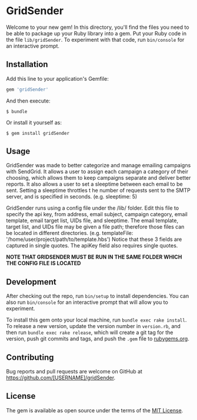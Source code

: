 # GridSender

Welcome to your new gem! In this directory, you'll find the files you need to be able to package up your Ruby library into a gem. Put your Ruby code in the file `lib/gridSender`. To experiment with that code, run `bin/console` for an interactive prompt.


## Installation

Add this line to your application's Gemfile:

```ruby
gem 'gridSender'
```

And then execute:

    $ bundle

Or install it yourself as:

    $ gem install gridSender

## Usage

GridSender was made to better categorize and manage emailing campaigns 
with SendGrid. It allows a user to assign each campaign a category of 
their choosing, which allows them to keep campaigns separate and deliver 
better reports. It also allows a user to set a sleeptime between each 
email to be sent. Setting a sleeptime throttles t he number of requests 
sent to the SMTP server, and is specified in seconds. (e.g. sleeptime: 
5)

GridSender runs using a config file under the /lib/ folder. Edit this 
file to specify the api key, from address, email subject, campaign 
category, email template, email target list, UIDs file, and sleeptime. 
The email template, target list, and UIDs file may be given a file path; 
therefore those files can be located in different directories. (e.g. 
templateFile: '/home/user/project/path/to/template.hbs') Notice that 
these 3 fields are captured in single quotes. The apiKey field also 
requires single quotes.

**NOTE THAT GRIDSENDER MUST BE RUN IN THE SAME FOLDER WHICH THE CONFIG 
FILE IS LOCATED**


## Development

After checking out the repo, run `bin/setup` to install dependencies. You can also run `bin/console` for an interactive prompt that will allow you to experiment.

To install this gem onto your local machine, run `bundle exec rake install`. To release a new version, update the version number in `version.rb`, and then run `bundle exec rake release`, which will create a git tag for the version, push git commits and tags, and push the `.gem` file to [rubygems.org](https://rubygems.org).

## Contributing

Bug reports and pull requests are welcome on GitHub at https://github.com/[USERNAME]/gridSender.


## License

The gem is available as open source under the terms of the [MIT License](http://opensource.org/licenses/MIT).

